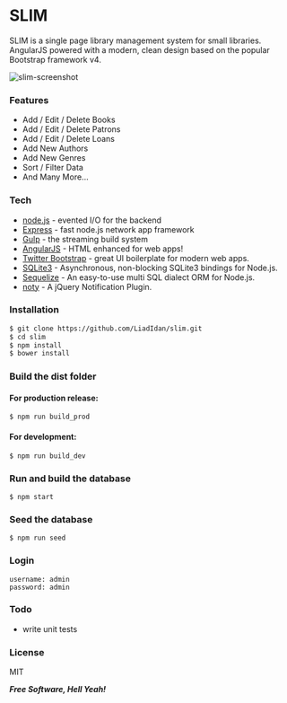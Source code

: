 # SLIM

SLIM is a single page library management system for small libraries. AngularJS powered with a modern, clean design based on the popular Bootstrap framework v4.

![slim-screenshot](https://cloud.githubusercontent.com/assets/19666213/24550026/e73c978a-1624-11e7-8df2-54a5bf408dd7.png)

### Features
* Add / Edit / Delete Books
* Add / Edit / Delete Patrons
* Add / Edit / Delete Loans
* Add New Authors
* Add New Genres
* Sort / Filter Data
* And Many More...

### Tech
* [node.js](https://nodejs.org) - evented I/O for the backend
* [Express](http://expressjs.com) - fast node.js network app framework
* [Gulp](https://github.com/gulpjs/gulp) - the streaming build system
* [AngularJS](https://github.com/angular/angular.js) - HTML enhanced for web apps!
* [Twitter Bootstrap](https://github.com/twbs/bootstrap) - great UI boilerplate for modern web apps.
* [SQLite3](https://github.com/mapbox/node-sqlite3) - Asynchronous, non-blocking SQLite3 bindings for Node.js.
* [Sequelize](https://github.com/sequelize/sequelize) - An easy-to-use multi SQL dialect ORM for Node.js.
* [noty](https://github.com/needim/noty) - A jQuery Notification Plugin.

### Installation

```sh
$ git clone https://github.com/LiadIdan/slim.git
$ cd slim
$ npm install
$ bower install
```

### Build the dist folder

#### For production release:
```
$ npm run build_prod
```

#### For development:
```
$ npm run build_dev
```

### Run and build the database

```
$ npm start
```

### Seed the database

```
$ npm run seed
```

### Login
```
username: admin
password: admin
```

### Todo
 - write unit tests


### License

MIT

***Free Software, Hell Yeah!***
